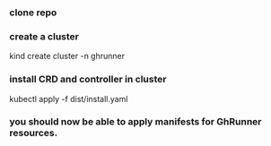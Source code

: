 ### clone repo

### create a cluster
kind create cluster -n ghrunner

### install CRD and controller in cluster
kubectl apply -f dist/install.yaml    

### you should now be able to apply manifests for GhRunner resources.  